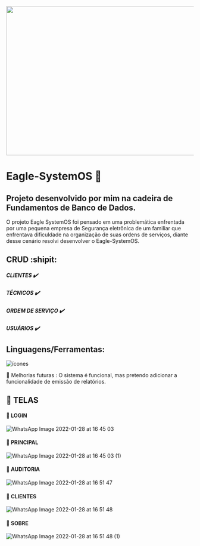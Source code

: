 <div align="center">
<img src="https://user-images.githubusercontent.com/71513260/151648758-ff040416-e554-4311-aa01-aaf090964b6d.png" width="600" height="400"/>
</div>

# Eagle-SystemOS :eagle:

## Projeto desenvolvido por mim na cadeira de Fundamentos de Banco de Dados.

O projeto Eagle SystemOS foi pensado em uma problemática enfrentada por uma pequena empresa de Segurança eletrônica de um familiar que enfrentava dificuldade na organização de suas ordens de serviços, diante desse cenário resolvi desenvolver o Eagle-SystemOS.

## CRUD :shipit:

##### CLIENTES :heavy_check_mark: </br>
##### TÉCNICOS :heavy_check_mark:</br>
##### ORDEM DE SERVIÇO :heavy_check_mark:</br>
##### USUÁRIOS :heavy_check_mark:</br>



## Linguagens/Ferramentas:

  ![ícones](https://user-images.githubusercontent.com/71513260/151621381-38f997df-dc77-4bb4-9369-bc897674b440.png)

:dart: Melhorias futuras : 
  O sistema é funcional, mas pretendo adicionar a funcionalidade de emissão de relatórios.
  
  
 ## :red_circle: TELAS
 
 #### :small_blue_diamond: LOGIN
![WhatsApp Image 2022-01-28 at 16 45 03](https://user-images.githubusercontent.com/71513260/151618137-e727a859-e04e-48c9-b33f-3f047cf16054.jpeg)

#### :small_blue_diamond: PRINCIPAL 

![WhatsApp Image 2022-01-28 at 16 45 03 (1)](https://user-images.githubusercontent.com/71513260/151618250-e2d49c2a-3136-448b-a43a-694a99fe322e.jpeg)

#### :small_blue_diamond: AUDITORIA

![WhatsApp Image 2022-01-28 at 16 51 47](https://user-images.githubusercontent.com/71513260/151618254-34421bd7-7dd0-423f-8446-c37605c906bb.jpeg)

#### :small_blue_diamond: CLIENTES

![WhatsApp Image 2022-01-28 at 16 51 48](https://user-images.githubusercontent.com/71513260/151618258-7839005d-a091-4a59-900d-e8e9d3fc452b.jpeg)

#### :small_blue_diamond: SOBRE

![WhatsApp Image 2022-01-28 at 16 51 48 (1)](https://user-images.githubusercontent.com/71513260/151618262-6d807b6a-12a3-4b69-b1d4-9be5ffa8b6fa.jpeg)

